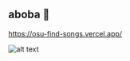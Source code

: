 ## aboba 👋
 https://osu-find-songs.vercel.app/

![alt text](https://media.tenor.com/9wllMjsxqaAAAAAM/bocchi-the-rock-bocchi-the-rock-gif.gif)
<!--
**yaGeey/yaGeey** is a ✨ _special_ ✨ repository because its `README.md` (this file) appears on your GitHub profile.

Here are some ideas to get you started:

- 🔭 I’m currently working on ...
- 🌱 I’m currently learning ...
- 👯 I’m looking to collaborate on ...
- 🤔 I’m looking for help with ...
- 💬 Ask me about ...
- 📫 How to reach me: ...
- 😄 Pronouns: ...
- ⚡ Fun fact: ...
-->
